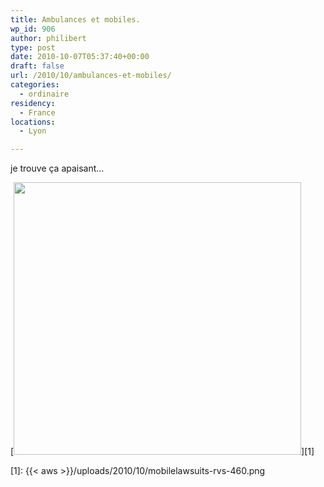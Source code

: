 ```yaml
---
title: Ambulances et mobiles.
wp_id: 906
author: philibert
type: post
date: 2010-10-07T05:37:40+00:00
draft: false
url: /2010/10/ambulances-et-mobiles/
categories:
  - ordinaire
residency:
  - France
locations:
  - Lyon

---
```

je trouve ça apaisant&#8230;

[<img class="alignnone size-full wp-image-907" title="mobilelawsuits-rvs-460" src="{{< aws >}}/uploads/2010/10/mobilelawsuits-rvs-460.png" alt="" width="460" height="436" srcset="{{< aws >}}/uploads/2010/10/mobilelawsuits-rvs-460.png 460w, {{< aws >}}/uploads/2010/10/mobilelawsuits-rvs-460-300x284.png 300w" sizes="(max-width: 460px) 100vw, 460px" />][1]

 [1]: {{< aws >}}/uploads/2010/10/mobilelawsuits-rvs-460.png